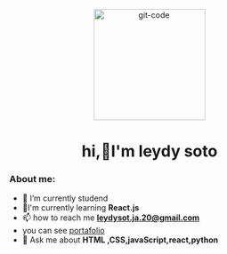 <div id="header" align="center">
    <img src="https://media.giphy.com/media/RbDKaczqWovIugyJmW/giphy.gif" width="200" alt="git-code">
    <h1 align="center">hi,👋I'm leydy soto </h1>
    <h3 align="center"></h3>
</div>

### About me:
- 🔭 I’m currently studend
- 🌱I'm currently learning **React.js**
- 📫 how to reach me **leydysot.ja.20@gmail.com**
- you can see [portafolio](https://leydy-cv.netlify.app/)
- 💬 Ask me about  **HTML ,CSS,javaScript,react,python**





<!--
**leydysoto/leydysoto** is a ✨ _special_ ✨ repository because its `README.md` (this file) appears on your GitHub profile.

Here are some ideas to get you started:

- 🔭 I’m currently working on ...
- 🌱 I’m currently learning ...
- 👯 I’m looking to collaborate on ...
- 🤔 I’m looking for help with ...
- 💬 Ask me about ...
- 📫 How to reach me: ...
- 😄 Pronouns: ...
- ⚡ Fun fact: ...
-->
